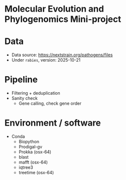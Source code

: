 # Molecular Evolution and Phylogenomics Mini-project

# Data
* Data source: https://nextstrain.org/pathogens/files
* Under `rabies`, version: 2025-10-21

# Pipeline
- Filtering + deduplication
- Sanity check 
    - Gene calling, check gene order

# Environment / software
- Conda
    - Biopython
    - Prodigal-gv
    - Prokka (osx-64)
    - blast
    - mafft (osx-64)
    - iqtree3
    - treetime (osx-64)